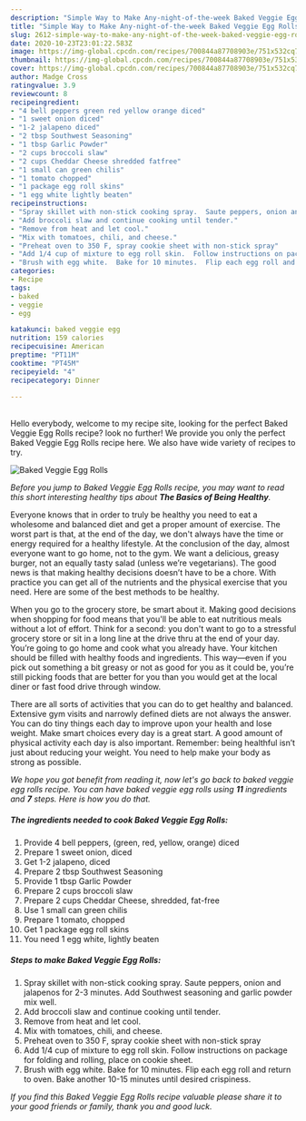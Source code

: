 ```yaml
---
description: "Simple Way to Make Any-night-of-the-week Baked Veggie Egg Rolls"
title: "Simple Way to Make Any-night-of-the-week Baked Veggie Egg Rolls"
slug: 2612-simple-way-to-make-any-night-of-the-week-baked-veggie-egg-rolls
date: 2020-10-23T23:01:22.583Z
image: https://img-global.cpcdn.com/recipes/700844a87708903e/751x532cq70/baked-veggie-egg-rolls-recipe-main-photo.jpg
thumbnail: https://img-global.cpcdn.com/recipes/700844a87708903e/751x532cq70/baked-veggie-egg-rolls-recipe-main-photo.jpg
cover: https://img-global.cpcdn.com/recipes/700844a87708903e/751x532cq70/baked-veggie-egg-rolls-recipe-main-photo.jpg
author: Madge Cross
ratingvalue: 3.9
reviewcount: 8
recipeingredient:
- "4 bell peppers green red yellow orange diced"
- "1 sweet onion diced"
- "1-2 jalapeno diced"
- "2 tbsp Southwest Seasoning"
- "1 tbsp Garlic Powder"
- "2 cups broccoli slaw"
- "2 cups Cheddar Cheese shredded fatfree"
- "1 small can green chilis"
- "1 tomato chopped"
- "1 package egg roll skins"
- "1 egg white lightly beaten"
recipeinstructions:
- "Spray skillet with non-stick cooking spray.  Saute peppers, onion and jalapenos for 2-3 minutes.  Add Southwest seasoning and garlic powder mix well."
- "Add broccoli slaw and continue cooking until tender."
- "Remove from heat and let cool."
- "Mix with tomatoes, chili, and cheese."
- "Preheat oven to 350 F, spray cookie sheet with non-stick spray"
- "Add 1/4 cup of mixture to egg roll skin.  Follow instructions on package for folding and rolling, place on cookie sheet."
- "Brush with egg white.  Bake for 10 minutes.  Flip each egg roll and return to oven.  Bake another 10-15 minutes until desired crispiness."
categories:
- Recipe
tags:
- baked
- veggie
- egg

katakunci: baked veggie egg 
nutrition: 159 calories
recipecuisine: American
preptime: "PT11M"
cooktime: "PT45M"
recipeyield: "4"
recipecategory: Dinner

---
```

<br>
Hello everybody, welcome to my recipe site, looking for the perfect Baked Veggie Egg Rolls recipe? look no further! We provide you only the perfect Baked Veggie Egg Rolls recipe here. We also have wide variety of recipes to try.
<br>


![Baked Veggie Egg Rolls](https://img-global.cpcdn.com/recipes/700844a87708903e/751x532cq70/baked-veggie-egg-rolls-recipe-main-photo.jpg)

<i>Before you jump to Baked Veggie Egg Rolls recipe, you may want to read this short interesting healthy tips about <strong>The Basics of Being Healthy</strong>.</i>

Everyone knows that in order to truly be healthy you need to eat a wholesome and balanced diet and get a proper amount of exercise. The worst part is that, at the end of the day, we don't always have the time or energy required for a healthy lifestyle. At the conclusion of the day, almost everyone want to go home, not to the gym. We want a delicious, greasy burger, not an equally tasty salad (unless we’re vegetarians). The good news is that making healthy decisions doesn’t have to be a chore. With practice you can get all of the nutrients and the physical exercise that you need. Here are some of the best methods to be healthy.

When you go to the grocery store, be smart about it. Making good decisions when shopping for food means that you'll be able to eat nutritious meals without a lot of effort. Think for a second: you don't want to go to a stressful grocery store or sit in a long line at the drive thru at the end of your day. You’re going to go home and cook what you already have. Your kitchen should be filled with healthy foods and ingredients. This way—even if you pick out something a bit greasy or not as good for you as it could be, you’re still picking foods that are better for you than you would get at the local diner or fast food drive through window.

There are all sorts of activities that you can do to get healthy and balanced. Extensive gym visits and narrowly defined diets are not always the answer. You can do tiny things each day to improve upon your health and lose weight. Make smart choices every day is a great start. A good amount of physical activity each day is also important. Remember: being healthful isn’t just about reducing your weight. You need to help make your body as strong as possible. 


<i>We hope you got benefit from reading it, now let's go back to baked veggie egg rolls recipe. You can have baked veggie egg rolls using <strong>11</strong> ingredients and <strong>7</strong> steps. Here is how you do that.
</i>

##### The ingredients needed to cook Baked Veggie Egg Rolls:

1. Provide 4 bell peppers, (green, red, yellow, orange) diced
1. Prepare 1 sweet onion, diced
1. Get 1-2 jalapeno, diced
1. Prepare 2 tbsp Southwest Seasoning
1. Provide 1 tbsp Garlic Powder
1. Prepare 2 cups broccoli slaw
1. Prepare 2 cups Cheddar Cheese, shredded, fat-free
1. Use 1 small can green chilis
1. Prepare 1 tomato, chopped
1. Get 1 package egg roll skins
1. You need 1 egg white, lightly beaten


##### Steps to make Baked Veggie Egg Rolls:

1. Spray skillet with non-stick cooking spray.  Saute peppers, onion and jalapenos for 2-3 minutes.  Add Southwest seasoning and garlic powder mix well.
1. Add broccoli slaw and continue cooking until tender.
1. Remove from heat and let cool.
1. Mix with tomatoes, chili, and cheese.
1. Preheat oven to 350 F, spray cookie sheet with non-stick spray
1. Add 1/4 cup of mixture to egg roll skin.  Follow instructions on package for folding and rolling, place on cookie sheet.
1. Brush with egg white.  Bake for 10 minutes.  Flip each egg roll and return to oven.  Bake another 10-15 minutes until desired crispiness.


<i>If you find this Baked Veggie Egg Rolls recipe valuable please share it to your good friends or family, thank you and good luck.</i>

